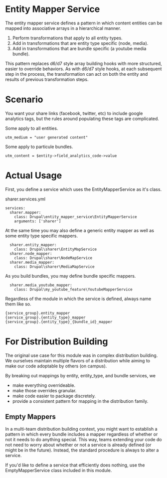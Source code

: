 # Entity Mapper Service

The entity mapper service defines a pattern in which 
content entities can be mapped into associative arrays
in a hierarchical manner.

1) Perform transformations that apply to all entity types.
2) Add in transformations that are entity type specific (node, media).
3) Add in transformations that are bundle specific (a youtube media bundle).

This pattern replaces d6/d7 style array building hooks with 
more structured, easier to override behaviors. As with d6/d7 style
hooks, at each subsequent step in the process, the transformation can
act on both the entity and results of previous transformation steps.

# Scenario

You want your share links (facebook, twitter, etc) to 
include google analytics tags, but the rules around 
populating these tags are complicated. 

Some apply to all entities.

```
utm_medium = "user generated content"
```

Some apply to particule bundles.

```
utm_content = $entity->field_analytics_code->value
```

# Actual Usage

First, you define a service which uses the EntityMapperService
as it's class.

sharer.services.yml

```
services:
  sharer.mapper:
    class: Drupal\entity_mapper_service\EntityMapperService
    arguments: ['sharer']
```

At the same time you may also define a generic entity mapper
as well as some entity type specific mappers.

```
  sharer.entity_mapper:
    class: Drupal\sharer\EntityMapService
  sharer.node_mapper:
    class: Drupal\sharer\NodeMapService
  sharer.media_mapper:    
    class: Drupal\sharer\MediaMapService
```

As you build bundles, you may define bundle specific mappers.

```
  sharer.media_youtube_mapper:
    class: Drupal\my_youtube_feature\YoutubeMapperService
```

Regardless of the module in which the service is defined,
always name them like so.

```
{service_group}.entity_mapper
{service_group}.{entity_type}_mapper
{service_group}.{entity_type}_{bundle_id}_mapper
```

# For Distribution Building

The original use case for this module was in complex distribution 
building. We ourselves maintain multiple flavors of a distribution
while aiming to make our code adoptable by others (on campus).

By breaking out mappings by entity, entity_type, and bundle services,
we 

* make everything overrideable.
* make those overrides granular.
* make code easier to package discretely.
* provide a consistent pattern for mapping in the distribution family.

## Empty Mappers

In a multi-team distribution building context, you might want to establish a 
pattern in which every bundle includes a mapper regardless of whether
or not it needs to do anything special. This way, teams extending 
your code do not need to worry about whether or not a service is 
already defined (or might be in the future). Instead, the standard procedure
is always to alter a service.

If you'd like to define a service that efficiently does nothing, use the
EmptyMapperService class included in this module.
